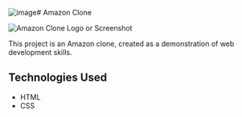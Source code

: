![image](https://github.com/PR3MM/Amazon-Clone/assets/123472738/d9478b3d-e309-4b4b-8e95-b31f06a82f91)# Amazon Clone

![Amazon Clone Logo or Screenshot](file:///C:/Users/Prem/Downloads/Web%20capture_28-9-2023_205019_127.0.0.1.jpeg)

This project is an Amazon clone, created as a demonstration of web development skills. 

## Technologies Used

- HTML
- CSS

